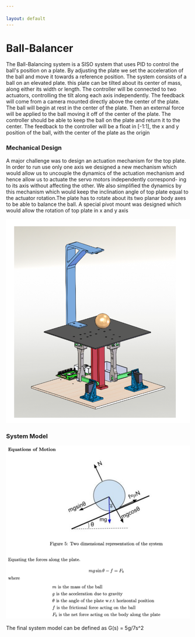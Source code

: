 ```yaml
---

layout: default
---
```


# Ball-Balancer
The Ball-Balancing system is a SISO system that uses PID to control the ball's position on a plate. 
By adjusting the plate we set the acceleration of the ball and move it towards a reference position. 
The system consists of a ball on an elevated plate. this plate can be tilted about its center of mass, along either its width or length. The controller will be connected to two actuators, controlling the tilt along each axis independently. The feedback will come from a camera mounted directly above the center of the plate. The ball will begin at rest in the center of the plate. Then an external force will be applied to the ball moving it off of the center of the plate. The controller should be able to keep the ball on the plate and return it to the center. The feedback to the controller will be a float in [-1:1], the x and y position of the ball, with the center of the plate as the origin

### Mechanical Design
A major challenge was to design an actuation mechanism for the top plate. In order to run use only one axis we designed a new mechanism which would allow us to uncouple the dynamics of the actuation mechanism and hence allow us to actuate the servo motors independently correspond- ing to its axis without affecting the other. We also simplified the dynamics by this mechanism which would keep the inclination angle of top plate equal to the actuator rotation.The plate has to rotate about its two planar body axes to be able to balance the ball. A special pivot mount was designed which would allow the rotation of top plate in x and y axis

![CAD](../Images/Ball_Balancer/cad.png)

### System Model

![CAD](../Images/Ball_Balancer/sys_model.png)

The final system model can be defined as G(s) = 5g/7s^2
